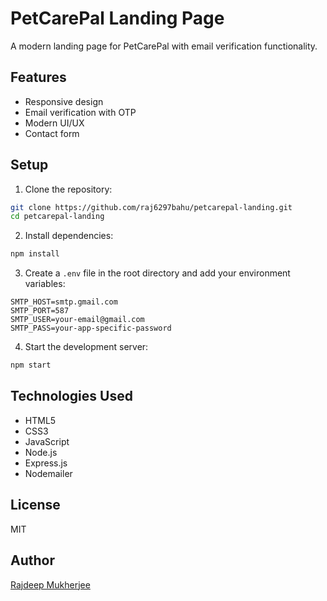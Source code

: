 # PetCarePal Landing Page

A modern landing page for PetCarePal with email verification functionality.

## Features

- Responsive design
- Email verification with OTP
- Modern UI/UX
- Contact form

## Setup

1. Clone the repository:
```bash
git clone https://github.com/raj6297bahu/petcarepal-landing.git
cd petcarepal-landing
```

2. Install dependencies:
```bash
npm install
```

3. Create a `.env` file in the root directory and add your environment variables:
```
SMTP_HOST=smtp.gmail.com
SMTP_PORT=587
SMTP_USER=your-email@gmail.com
SMTP_PASS=your-app-specific-password
```

4. Start the development server:
```bash
npm start
```

## Technologies Used

- HTML5
- CSS3
- JavaScript
- Node.js
- Express.js
- Nodemailer

## License

MIT

## Author

[Rajdeep Mukherjee](https://github.com/raj6297bahu)
